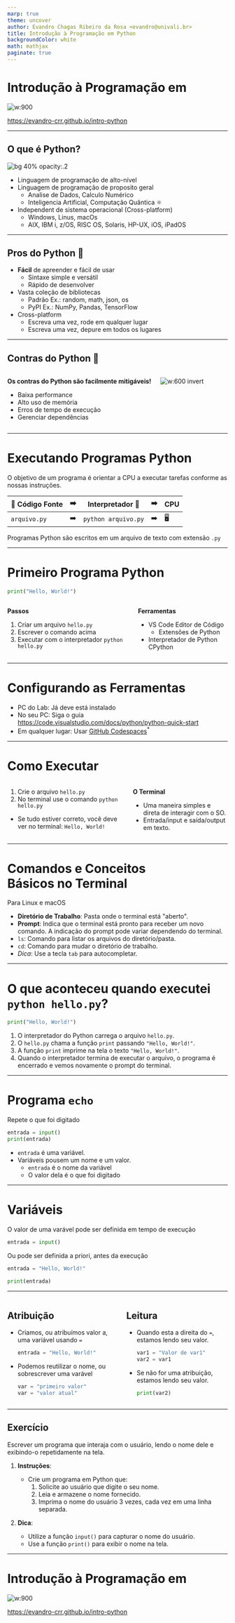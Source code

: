 ```yaml
---
marp: true
theme: uncover
author: Evandro Chagas Ribeiro da Rosa <evandro@univali.br>
title: Introdução à Programação em Python
backgroundColor: white
math: mathjax
paginate: true
---
```


<style>
    section {
        font-size: 24pt;
    }
    .columns {
        display: grid;
        grid-template-columns: repeat(2, minmax(0, 1fr));
        gap: 1rem;
    }
</style>


# Introdução à Programação em

![w:900](https://www.python.org/static/community_logos/python-logo-generic.svg)

https://evandro-crr.github.io/intro-python


<!-- _footer: Evandro Chagas Ribeiro da Rosa -->
<!-- _paginate: skip -->

---

## O que é Python?

![bg 40% opacity:.2](https://s3.dualstack.us-east-2.amazonaws.com/pythondotorg-assets/media/files/python-logo-only.svg)

* Linguagem de programação de alto-nível
* Linguagem de programação de proposito geral
  * Analise de Dados, Calculo Numérico
  * Inteligencia Artificial, Computação Quântica ⚛️
* Independent de sistema operacional (Cross-platform)  
  * Windows, Linus, macOs
  * AIX, IBM i, z/OS, RISC OS, Solaris, HP-UX, iOS, iPadOS

---

## Pros do Python 🐍

* **Fácil** de apreender e fácil de usar
  * Sintaxe simple e versátil
  * Rápido de desenvolver
* Vasta coleção de bibliotecas
  * Padrão Ex.: random, math, json, os
  * PyPI Ex.:  NumPy, Pandas, TensorFlow
* Cross-platform
  * Escreva uma vez, rode em qualquer lugar
  * Escreva uma vez, depure em todos os lugares

---

## Contras do Python 🐍

<div class="columns">

<div>


**Os contras do Python são facilmente mitigáveis!** 

* Baixa performance 
* Alto uso de memória
* Erros de tempo de execução
* Gerenciar dependências


</div>

<div>

![w:600 invert](https://niklas-heer.github.io/speed-comparison/assets/2022-10-16T195558/combined_results.png)

</div>

</div>

---

# Executando Programas Python

O objetivo de um programa é orientar a CPU
a executar tarefas conforme as nossas instruções.

| 📄 Código Fonte | ➡️   | Interpretador 🐍     | ➡️   | CPU |
| -------------- | --- | ------------------- | --- | --- |
| `arquivo.py`   | ➡️   | `python arquivo.py` | ➡️   | 🖥️   |

Programas Python são escritos em um
arquivo de texto com extensão `.py`

---


# Primeiro Programa Python

```py
print("Hello, World!")
```

<div class="columns">

<div>

**Passos**

1. Criar um arquivo `hello.py`
2. Escrever o comando acima 
3. Executar com o interpretador 
   `python hello.py`

</div>

<div>

**Ferramentas**

- VS Code
  Editor de Código
  - Extensões de Python 
- Interpretador de Python
  CPython


</div>
</div>

---

# Configurando as Ferramentas

- PC do Lab: Já deve está instalado
- No seu PC: Siga o guia
  https://code.visualstudio.com/docs/python/python-quick-start
- Em qualquer lugar: Usar [GitHub Codespaces](https://github.com/features/codespaces)$^*$


<!-- _footer: $^*$GitHub Codespaces gratuito é limitado a 60h/mês  -->
  
---

# Como Executar

<div class="columns">

<div>

1. Crie o arquivo `hello.py`
2. No terminal use o comando
   `python hello.py`

* Se tudo estiver correto, você deve ver no terminal:
  `Hello, World!`


</div>

<div>

**O Terminal**

* Uma maneira simples e direta de interagir com o SO.
* Entrada/input e saída/output em texto.


</div>
</div>

---

# Comandos e Conceitos<br>Básicos no Terminal

Para Linux e macOS

* **Diretório de Trabalho**: Pasta onde o terminal está "aberto".
* **Prompt**: Indica que o terminal está pronto para receber um novo comando. A indicação do prompt pode variar dependendo do terminal.
* `ls`: Comando para listar os arquivos do diretório/pasta.
* `cd`: Comando para mudar o diretório de trabalho.
* *Dica*: Use a tecla `tab` para autocompletar.

---

# O que aconteceu quando executei `python hello.py`?

```py
print("Hello, World!")
```

1. O interpretador do Python carrega o arquivo `hello.py`.
2. O `hello.py` chama a função `print` passando `"Hello, World!"`.
3. A função `print` imprime na tela o texto `"Hello, World!"`.
4. Quando o interpretador termina de executar o arquivo, o programa é encerrado e vemos novamente o prompt do terminal.

---

# Programa `echo`

Repete o que foi digitado

```py
entrada = input()
print(entrada)
```

* `entrada` é uma variável.
* Variáveis pousem um nome e um valor.
  * `entrada` é o nome da variável
  * O valor dela é o que foi digitado

---

# Variáveis 

O valor de uma varável pode ser definida em tempo de execução

```py
entrada = input()
```

Ou pode ser definida a priori, antes da execução
```py
entrada = "Hello, World!"
```

```py
print(entrada)
```

---

<div class="columns">

<div>

## Atribuição

* Criamos, ou atribuímos valor a, uma variável usando `=`
  ```py
  entrada = "Hello, World!"
  ```
* Podemos reutilizar o nome, ou sobrescrever uma varável
  ```py
  var = "primeiro valor"
  var = "valor atual"
  ```


</div>

<div>


## Leitura

* Quando esta a direita do `=`,
estamos lendo seu valor.
  ```py
  var1 = "Valor de var1"
  var2 = var1
  ```
* Se não for uma atribuição, estamos lendo seu valor.
  ```py
  print(var2)
  ```

</div>
</div>

---

## Exercício

Escrever um programa que interaja com o usuário, lendo o nome dele e exibindo-o repetidamente na tela.

1. **Instruções**:
   - Crie um programa em Python que:
     1. Solicite ao usuário que digite o seu nome.
     2. Leia e armazene o nome fornecido.
     3. Imprima o nome do usuário 3 vezes, cada vez em uma linha separada.

2. **Dica**: 
   - Utilize a função `input()` para capturar o nome do usuário.
   - Use a função `print()` para exibir o nome na tela.


---

# Introdução à Programação em

![w:900](https://www.python.org/static/community_logos/python-logo-generic.svg)

https://evandro-crr.github.io/intro-python


<!-- _footer: Evandro Chagas Ribeiro da Rosa -->
<!-- _paginate: false -->
